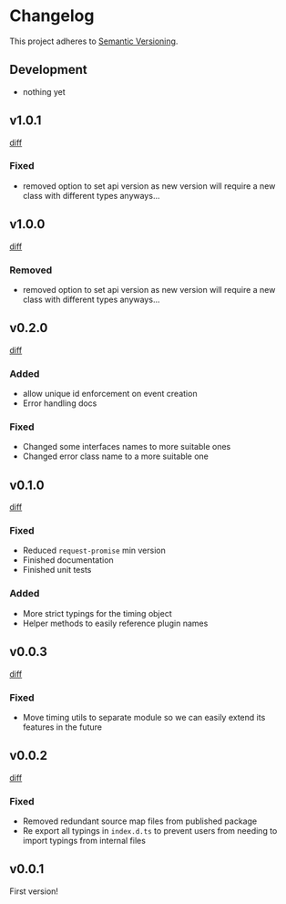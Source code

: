 # Changelog

This project adheres to [Semantic Versioning](http://semver.org/).

## Development
- nothing yet

## v1.0.1

[diff](https://github.com/PruvoNet/cronicle-client/compare/v1.0.0...v1.0.1)

### Fixed

- removed option to set api version as new version will require a new class with different types anyways...

## v1.0.0

[diff](https://github.com/PruvoNet/cronicle-client/compare/v0.2.0...v1.0.0)

### Removed

- removed option to set api version as new version will require a new class with different types anyways...

## v0.2.0

[diff](https://github.com/PruvoNet/cronicle-client/compare/v0.1.0...v0.2.0)

### Added

- allow unique id enforcement on event creation
- Error handling docs

### Fixed

- Changed some interfaces names to more suitable ones
- Changed error class name to a more suitable one

## v0.1.0

[diff](https://github.com/PruvoNet/cronicle-client/compare/v0.0.3...v0.1.0)

### Fixed

- Reduced `request-promise` min version
- Finished documentation
- Finished unit tests

### Added

- More strict typings for the timing object
- Helper methods to easily reference plugin names

## v0.0.3

[diff](https://github.com/PruvoNet/cronicle-client/compare/v0.0.2...v0.0.3)

### Fixed

- Move timing utils to separate module so we can easily extend its features in the future

## v0.0.2

[diff](https://github.com/PruvoNet/scronicle-client/compare/v0.0.1...v0.0.2)

### Fixed

- Removed redundant source map files from published package
- Re export all typings in `index.d.ts` to prevent users from needing to import typings from internal files

## v0.0.1

First version!
